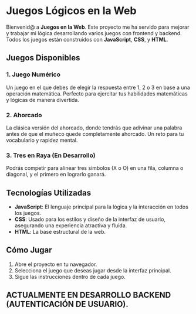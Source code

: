 # Juegos Lógicos en la Web

Bienvenid@ a **Juegos en la Web**. Este proyecto me ha servido para mejorar y trabajar mi lógica desarrollando varios juegos con frontend y backend. Todos los juegos están construidos con **JavaScript**, **CSS**, y **HTML**.

## Juegos Disponibles

### 1. Juego Numérico
Un juego en el que debes de elegir la respuesta entre 1, 2 o 3 en base a una operación matemática. Perfecto para ejercitar tus habilidades matemáticas y lógicas de manera divertida. 

### 2. Ahorcado
La clásica versión del ahorcado, donde tendrás que adivinar una palabra antes de que el muñeco quede completamente ahorcado. Un reto para tu vocabulario y rapidez mental.

### 3. Tres en Raya (En Desarrollo)
Podrás competir para alinear tres símbolos (X o O) en una fila, columna o diagonal, y el primero en lograrlo ganará. 

## Tecnologías Utilizadas

- **JavaScript**: El lenguaje principal para la lógica y la interacción en todos los juegos.
- **CSS**: Usado para los estilos y diseño de la interfaz de usuario, asegurando una experiencia atractiva y fluida.
- **HTML**: La base estructural de la web.

## Cómo Jugar

1. Abre el proyecto en tu navegador.
2. Selecciona el juego que deseas jugar desde la interfaz principal.
3. Sigue las instrucciones dentro de cada juego. 

## ACTUALMENTE EN DESARROLLO BACKEND (AUTENTICACIÓN DE USUARIO). 

